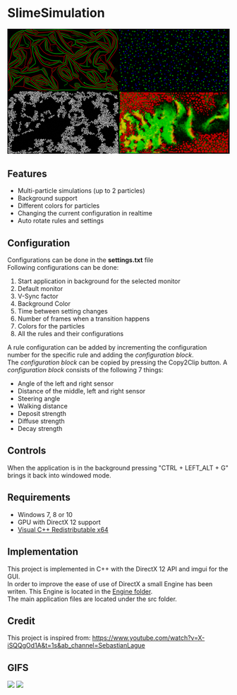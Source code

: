 # SlimeSimulation

![Examples](SlimeSimulationExamples.png)

## Features
* Multi-particle simulations (up to 2 particles)
* Background support
* Different colors for particles
* Changing the current configuration in realtime
* Auto rotate rules and settings

## Configuration
Configurations can be done in the **settings.txt** file\
Following configurations can be done:
1. Start application in background for the selected monitor
2. Default monitor
3. V-Sync factor
4. Background Color
5. Time between setting changes
6. Number of frames when a transition happens
7. Colors for the particles
8. All the rules and their configurations

A rule configuration can be added by incrementing the configuration number for the specific rule and adding the *configuration block*.\
The *configuration block* can be copied by pressing the Copy2Clip button.
A *configuration block* consists of the following 7 things:
* Angle of the left and right sensor
* Distance of the middle, left and right sensor
* Steering angle
* Walking distance
* Deposit strength
* Diffuse strength
* Decay strength

## Controls

When the application is in the background pressing "CTRL + LEFT_ALT + G" brings it back into windowed mode.

## Requirements

* Windows 7, 8 or 10
* GPU with DirectX 12 support
* [Visual C++ Redistributable x64](https://support.microsoft.com/de-de/topic/aktuelle-unterst%C3%BCtzte-downloads-f%C3%BCr-visual-c-2647da03-1eea-4433-9aff-95f26a218cc0)

## Implementation

This project is implemented in C++ with the DirectX 12 API and imgui for the GUI.\
In order to improve the ease of use of DirectX a small Engine has been writen. This Engine is located in the [Engine folder](SlimeSimulation/Engine).\
The main application files are located under the src folder.

## Credit
This project is inspired from:
https://www.youtube.com/watch?v=X-iSQQgOd1A&t=1s&ab_channel=SebastianLague

## GIFS

<p float="left">
  <img src="/SlimeGif1.gif" width="49%" />
  <img src="/SlimeGif2.gif" width="49%" /> 
</p>
